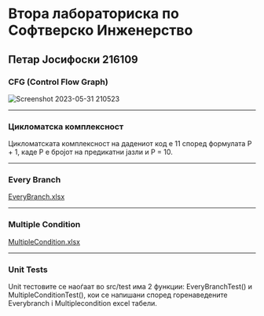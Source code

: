 # Втора лабораториска по Софтверско Инженерство

## **Петар Јосифоски 216109**

### **CFG (Control Flow Graph)**
![Screenshot 2023-05-31 210523](https://github.com/XpertPetar/SI_2023_lab2_216109/assets/92750318/2d0f3b12-e25c-4d14-8615-57f7f0324315)

-----

### **Цикломатска комплексност**
Цикломатската комплексност на дадениот код е 11 според формулата P + 1, каде P е бројот на предикатни јазли и P = 10. 

-----

### **Every Branch**
[EveryBranch.xlsx](https://github.com/XpertPetar/SI_2023_lab2_216109/files/11618012/EveryBranch.xlsx)

-----

### **Multiple Condition**
[MultipleCondition.xlsx](https://github.com/XpertPetar/SI_2023_lab2_216109/files/11618014/MultipleCondition.xlsx)

-----

### **Unit Tests**

Unit тестовите се наоѓаат во src/test
има 2 функции: EveryBranchTest() и MultipleConditionTest(),
кои се напишани според горенаведените Everybranch i Multiplecondition excel табели. 



